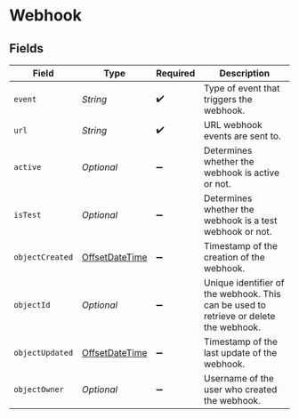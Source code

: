 # Webhook


## Fields

| Field                                                                                     | Type                                                                                      | Required                                                                                  | Description                                                                               |
| ----------------------------------------------------------------------------------------- | ----------------------------------------------------------------------------------------- | ----------------------------------------------------------------------------------------- | ----------------------------------------------------------------------------------------- |
| `event`                                                                                   | *String*                                                                                  | :heavy_check_mark:                                                                        | Type of event that triggers the webhook.                                                  |
| `url`                                                                                     | *String*                                                                                  | :heavy_check_mark:                                                                        | URL webhook events are sent to.                                                           |
| `active`                                                                                  | *Optional<Boolean>*                                                                       | :heavy_minus_sign:                                                                        | Determines whether the webhook is active or not.                                          |
| `isTest`                                                                                  | *Optional<Boolean>*                                                                       | :heavy_minus_sign:                                                                        | Determines whether the webhook is a test webhook or not.                                  |
| `objectCreated`                                                                           | [OffsetDateTime](https://docs.oracle.com/javase/8/docs/api/java/time/OffsetDateTime.html) | :heavy_minus_sign:                                                                        | Timestamp of the creation of the webhook.                                                 |
| `objectId`                                                                                | *Optional<String>*                                                                        | :heavy_minus_sign:                                                                        | Unique identifier of the webhook. This can be used to retrieve or delete the webhook.     |
| `objectUpdated`                                                                           | [OffsetDateTime](https://docs.oracle.com/javase/8/docs/api/java/time/OffsetDateTime.html) | :heavy_minus_sign:                                                                        | Timestamp of the last update of the webhook.                                              |
| `objectOwner`                                                                             | *Optional<String>*                                                                        | :heavy_minus_sign:                                                                        | Username of the user who created the webhook.                                             |